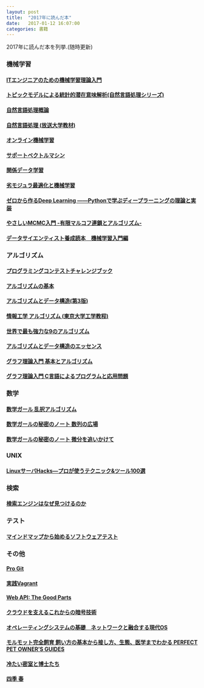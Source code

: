 ```yaml
---
layout: post
title:  "2017年に読んだ本"
date:   2017-01-12 16:07:00
categories: 書籍
---
```


2017年に読んだ本を列挙.(随時更新)

### 機械学習

#### [ITエンジニアのための機械学習理論入門](https://www.amazon.co.jp/dp/B016Q22IX2/ref=dp-kindle-redirect?_encoding=UTF8&btkr=1)

#### [トピックモデルによる統計的潜在意味解析(自然言語処理シリーズ)](https://www.amazon.co.jp/%E3%83%88%E3%83%94%E3%83%83%E3%82%AF%E3%83%A2%E3%83%87%E3%83%AB%E3%81%AB%E3%82%88%E3%82%8B%E7%B5%B1%E8%A8%88%E7%9A%84%E6%BD%9C%E5%9C%A8%E6%84%8F%E5%91%B3%E8%A7%A3%E6%9E%90-%E8%87%AA%E7%84%B6%E8%A8%80%E8%AA%9E%E5%87%A6%E7%90%86%E3%82%B7%E3%83%AA%E3%83%BC%E3%82%BA-%E4%BD%90%E8%97%A4%E4%B8%80%E8%AA%A0/dp/4339027588)

#### [自然言語処理概論](http://www.saiensu.co.jp/?page=book_details&ISBN=978-4-7819-1388-9&YEAR=2016)

#### [自然言語処理 (放送大学教材)](https://www.amazon.co.jp/%E8%87%AA%E7%84%B6%E8%A8%80%E8%AA%9E%E5%87%A6%E7%90%86-%E6%94%BE%E9%80%81%E5%A4%A7%E5%AD%A6%E6%95%99%E6%9D%90-%E9%BB%92%E6%A9%8B-%E7%A6%8E%E5%A4%AB/dp/4595315732)

#### [オンライン機械学習](http://www.kspub.co.jp/book/detail/1529038.html)

#### [サポートベクトルマシン](http://www.kspub.co.jp/book/detail/1529069.html)

#### [関係データ学習](http://www.kspub.co.jp/book/detail/1529212.html)

#### [劣モジュラ最適化と機械学習](http://www.kspub.co.jp/book/detail/1529090.html)

#### [ゼロから作るDeep Learning ――Pythonで学ぶディープラーニングの理論と実装](https://www.oreilly.co.jp/books/9784873117584/)

#### [やさしいMCMC入門 -有限マルコフ連鎖とアルゴリズム-](http://www.kyoritsu-pub.co.jp/bookdetail/9784320113145)

#### [データサイエンティスト養成読本　機械学習入門編](http://gihyo.jp/book/2015/978-4-7741-7631-4)

### アルゴリズム

#### [プログラミングコンテストチャレンジブック](http://tatsu-zine.com/books/procon-challenge)

#### [アルゴリズムの基本](http://ec.nikkeibp.co.jp/item/books/P85430.html)

#### [アルゴリズムとデータ構造(第3版)](ihttps://www.amazon.co.jp/%E3%82%A2%E3%83%AB%E3%82%B4%E3%83%AA%E3%82%BA%E3%83%A0%E3%81%A8%E3%83%87%E3%83%BC%E3%82%BF%E6%A7%8B%E9%80%A0-%E7%AC%AC3%E7%89%88-%E5%B9%B3%E7%94%B0-%E5%AF%8C%E5%A4%AB/dp/4627726538/ref=sr_1_1?s=books&ie=UTF8&qid=1493098680&sr=1-1&keywords=%E3%82%A2%E3%83%AB%E3%82%B4%E3%83%AA%E3%82%BA%E3%83%A0%E3%81%A8%E3%83%87%E3%83%BC%E3%82%BF%E6%A7%8B%E9%80%A0%E3%80%80%E5%B9%B3%E7%94%B0)

#### [情報工学 アルゴリズム (東京大学工学教程)](https://www.amazon.co.jp/%E6%83%85%E5%A0%B1%E5%B7%A5%E5%AD%A6-%E3%82%A2%E3%83%AB%E3%82%B4%E3%83%AA%E3%82%BA%E3%83%A0-%E6%9D%B1%E4%BA%AC%E5%A4%A7%E5%AD%A6%E5%B7%A5%E5%AD%A6%E6%95%99%E7%A8%8B-%E6%B8%8B%E8%B0%B7-%E5%93%B2%E6%9C%97/dp/4621301136)

#### [世界で最も強力な9のアルゴリズム](https://www.amazon.co.jp/dp/B00FR78X64/ref=dp-kindle-redirect?_encoding=UTF8&btkr=1)

#### [アルゴリズムとデータ構造のエッセンス](https://www.amazon.co.jp/%E3%83%87%E3%83%BC%E3%82%BF%E6%A7%8B%E9%80%A0%E3%81%A8%E3%82%A2%E3%83%AB%E3%82%B4%E3%83%AA%E3%82%BA%E3%83%A0%E3%81%AE%E3%82%A8%E3%83%83%E3%82%BB%E3%83%B3%E3%82%B9-%E5%A4%A7%E6%B2%A2-%E8%A3%95/dp/4785631554)

#### [グラフ理論入門 基本とアルゴリズム](https://www.morikita.co.jp/books/book/2843)

#### [グラフ理論入門 C言語によるプログラムと応用問題](https://www.amazon.co.jp/%E3%82%B0%E3%83%A9%E3%83%95%E7%90%86%E8%AB%96%E5%85%A5%E9%96%80%E2%80%95C%E8%A8%80%E8%AA%9E%E3%81%AB%E3%82%88%E3%82%8B%E3%83%97%E3%83%AD%E3%82%B0%E3%83%A9%E3%83%A0%E3%81%A8%E5%BF%9C%E7%94%A8%E5%95%8F%E9%A1%8C-%E5%8E%9F%E7%90%86%E3%81%8C%E3%82%8F%E3%81%8B%E3%82%8B%E5%B7%A5%E5%AD%A6%E9%81%B8%E6%9B%B8-%E4%BD%90%E8%97%A4-%E5%85%AC%E7%94%B7/dp/4526043613)

### 数学

#### [数学ガール 乱択アルゴリズム](http://www.hyuki.com/girl/random.html)

#### [数学ガールの秘密のノート 数列の広場](https://note4.hyuki.net/)

#### [数学ガールの秘密のノート 微分を追いかけて](https://note5.hyuki.net/)

### UNIX

#### [LinuxサーバHacks―プロが使うテクニック&ツール100選](https://www.amazon.co.jp/Linux%E3%82%B5%E3%83%BC%E3%83%90Hacks%E2%80%95%E3%83%97%E3%83%AD%E3%81%8C%E4%BD%BF%E3%81%86%E3%83%86%E3%82%AF%E3%83%8B%E3%83%83%E3%82%AF-%E3%83%84%E3%83%BC%E3%83%AB100%E9%81%B8-%E3%83%AD%E3%83%96-%E3%83%95%E3%83%AA%E3%83%83%E3%82%B1%E3%83%B3%E3%82%AC%E3%83%BC/dp/487311151X)

### 検索

#### [検索エンジンはなぜ見つけるのか](https://www.amazon.co.jp/dp/B00IYE7ROQ/ref=dp-kindle-redirect?_encoding=UTF8&btkr=1)

### テスト

#### [マインドマップから始めるソフトウェアテスト](https://www.amazon.co.jp/%E3%83%9E%E3%82%A4%E3%83%B3%E3%83%89%E3%83%9E%E3%83%83%E3%83%97%E3%81%8B%E3%82%89%E5%A7%8B%E3%82%81%E3%82%8B%E3%82%BD%E3%83%95%E3%83%88%E3%82%A6%E3%82%A7%E3%82%A2%E3%83%86%E3%82%B9%E3%83%88-%E6%B1%A0%E7%94%B0-%E6%9A%81/dp/4774131318)

### その他

#### [Pro Git](https://progit-ja.github.io/)

#### [実践Vagrant](https://www.oreilly.co.jp/books/9784873116655/)

#### [Web API: The Good Parts](https://www.oreilly.co.jp/books/9784873116860/)

#### [クラウドを支えるこれからの暗号技術](https://herumi.github.io/ango/)

#### [オペレーティングシステムの基礎　ネットワークと融合する現代OS](http://shop.ohmsha.co.jp/shopdetail/000000004414/)

#### [モルモット完全飼育 飼い方の基本から接し方、生態、医学までわかる PERFECT PET OWNER’S GUIDES](http://www.hmv.co.jp/artist_%E3%83%A2%E3%83%AB%E3%83%A2%E3%83%83%E3%83%88%E9%A3%BC%E8%82%B2%E7%B7%A8%E9%9B%86%E9%83%A8_000000000640028/item_%E3%83%A2%E3%83%AB%E3%83%A2%E3%83%83%E3%83%88%E5%AE%8C%E5%85%A8%E9%A3%BC%E8%82%B2-%E9%A3%BC%E3%81%84%E6%96%B9%E3%81%AE%E5%9F%BA%E6%9C%AC%E3%81%8B%E3%82%89%E6%8E%A5%E3%81%97%E6%96%B9%E3%80%81%E7%94%9F%E6%85%8B%E3%80%81%E5%8C%BB%E5%AD%A6%E3%81%BE%E3%81%A7%E3%82%8F%E3%81%8B%E3%82%8B-PERFECT%E3%80%80PET%E3%80%80OWNER%E2%80%99S%E3%80%80GUIDES_6678743)

#### [冷たい密室と博士たち](https://www.amazon.co.jp/%E5%86%B7%E3%81%9F%E3%81%84%E5%AF%86%E5%AE%A4%E3%81%A8%E5%8D%9A%E5%A3%AB%E3%81%9F%E3%81%A1-%E8%AC%9B%E8%AB%87%E7%A4%BE%E6%96%87%E5%BA%AB-%E6%A3%AE-%E5%8D%9A%E5%97%A3/dp/4062645602)

#### [四季 春](https://www.amazon.co.jp/%E5%9B%9B%E5%AD%A3-%E6%98%A5-%E8%AC%9B%E8%AB%87%E7%A4%BE%E6%96%87%E5%BA%AB-%E6%A3%AE-%E5%8D%9A%E5%97%A3/dp/4062755688)
